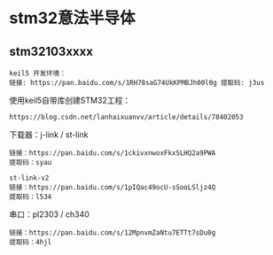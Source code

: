 # stm32意法半导体
## stm32103xxxx

    keil5 开发环境：
    链接: https://pan.baidu.com/s/1RH78saG74UkKPMBJh00l0g 提取码: j3us
    

使用keil5自带库创建STM32工程：

    https://blog.csdn.net/lanhaixuanvv/article/details/78402053


下载器：j-link  / st-link

    链接：https://pan.baidu.com/s/1ckivxnwoxFkxSLHQ2a9PWA 
    提取码：syau 

    st-link-v2
    链接：https://pan.baidu.com/s/1pIQac49ocU-sSooLSljz4Q 
    提取码：l534 
 
串口：pl2303 / ch340

    链接：https://pan.baidu.com/s/12MpnvmZaNtu7ETTt7sDu0g 
    提取码：4hjl 
